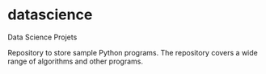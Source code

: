 # datascience
Data Science Projets

Repository to store sample Python programs. The repository covers a wide range of algorithms and other programs. 
